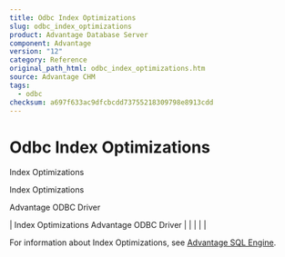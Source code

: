 ```yaml
---
title: Odbc Index Optimizations
slug: odbc_index_optimizations
product: Advantage Database Server
component: Advantage
version: "12"
category: Reference
original_path_html: odbc_index_optimizations.htm
source: Advantage CHM
tags:
  - odbc
checksum: a697f633ac9dfcbcdd73755218309798e8913cdd
---
```


# Odbc Index Optimizations

Index Optimizations

Index Optimizations

Advantage ODBC Driver

| Index Optimizations  Advantage ODBC Driver |  |  |  |  |

For information about Index Optimizations, see [Advantage SQL Engine](master_advantage_sql_engine.md).
